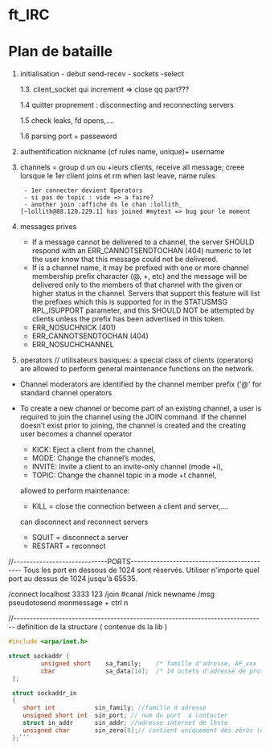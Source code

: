 # ft_IRC

# Plan de bataille 

1. initialisation - debut send-recev - sockets -select
	<!-- 1.0. recevoir Myport en arg => string en int -->
	<!-- 1.0 reparer port pour pouvoir accepter n -->

	<!-- 1.1. recevoir et parcer un message envoye -->

	<!-- 1.2 blocage - select() -->

	1.3. client_socket qui increment =>  close qq part???

	1.4 quitter proprement : disconnecting and reconnecting servers

	1.5 check leaks, fd opens,....

	1.6 parsing port + passeword

2. authentification 
	nickname (cf rules name, unique)+ username

3. channels = group d un ou +ieurs clients, receive all message; creee lorsque le 1er client joins et rm when last leave, name rules
	<!-- - JOIN = create ou se connecter  -->
	<!-- RPL_TOPIC, NAMREPLY, ENDOFNAMES -->
		- 1er connecter devient Operators
		- si pas de topic : vide => a faire?
		- another join :affiche ds le chan :lollith_ [~lollith@88.120.229.1] has joined #mytest => bug pour le moment
	
	<!-- 1 user => join serveral channel ( 1 limite) -->

4. messages prives
	- If a message cannot be delivered to a channel, the server SHOULD respond with an ERR_CANNOTSENDTOCHAN (404) numeric to let the user know that this message could not be delivered.
	- If <target> is a channel name, it may be prefixed with one or more channel membership prefix character (@, +, etc) and the message will be delivered only to the members of that channel with the given or higher status in the channel.
	Servers that support this feature will list the prefixes which this is supported for in the STATUSMSG RPL_ISUPPORT parameter, and this SHOULD NOT be attempted by clients unless the prefix has been advertised in this token.
	- ERR_NOSUCHNICK (401)
	- ERR_CANNOTSENDTOCHAN (404) 
	- ERR_NOSUCHCHANNEL

5. operators // utilisateurs basiques: 
a special class of clients (operators) are allowed to perform general maintenance functions on the network.
- Channel moderators are identified by the channel member prefix ('@' for standard channel operators
- To create a new channel or become part of an existing channel, a user is required to join the channel using the JOIN command. If the channel doesn’t exist prior to joining, the channel is created and the creating user becomes a channel operator
	- KICK: Eject a client from the channel,
	- MODE: Change the channel’s modes,
	- INVITE: Invite a client to an invite-only channel (mode +i),
	- TOPIC: Change the channel topic in a mode +t channel,  
	

	allowed to perform maintenance: 
	- KILL = close the connection between a client and server,.... 

	can disconnect and reconnect servers
	- SQUIT = disconnect a server
	- RESTART = reconnect
	



//-----------------------------PORTS--------------------------------------------
Tous les port en dessous de 1024 sont réservés.
Utiliser n'importe quel port au dessus de 1024 jusqu'à 65535.

/connect localhost 3333 123
/join #canal
/nick newname
/msg pseudotosend monmessage + ctrl n



//------------------------------------------------------------------------------
definition de la structure ( contenue ds la lib )
```c
#include <arpa/inet.h>

struct sockaddr {
         unsigned short    sa_family;    /* famille d'adresse, AF_xxx        */
         char              sa_data[14];  /* 14 octets d'adresse de protocole */
 };

 struct sockaddr_in
 {
 	short int			sin_family; //famille d adresse
 	unsigned short int	sin_port; // num du port  a contacter
 	struct in_addr		sin_addr; //adresse internet de lhote
 	unsigned char		sin_zero[8];// contient uniquement des zéros (étant donné que l'adresse IP et le port occupent 6 octets, les 8 octets restants doivent être à zéro)
 };```
